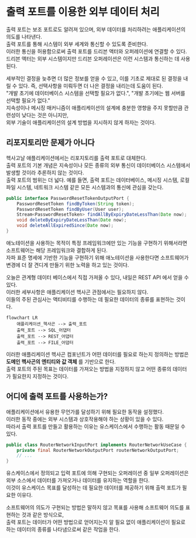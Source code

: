 # 출력 포트를 이용한 외부 데이터 처리

출력 포트는 보조 포트로도 알려져 있으며, 외부 데이터를 처리하려는 애플리케이션의 의도를 나타낸다.<br/>
출력 포트를 통해 시스템이 외부 세계와 통신할 수 있도록 준비한다.<br/>
이러한 통신을 허용함으로써 출력 포트를 드리븐 액터와 오퍼레이션에 연결할 수 있다.<br/>
드리븐 액터는 외부 시스템이지만 드리븐 오퍼레이션은 이런 시스템과 통신하는 데 사용된다.<br/>

세부적인 결정을 늦추면 더 많은 정보를 얻을 수 있고, 이를 기초로 제대로 된 결정을 내릴 수 있다. 즉, 선택사항을 미뤄두면 더 나은 결정을 내리는데 도움이 된다.<br/>
"개발 초기에 데이터베이스 시스템을 선택할 필요가 없다.", "개발 초기에는 웹 서버를 선택할 필요가 없다."<br/>
지속성이나 메시징 매커니즘이 애플리케이션의 설계에 충분한 영향을 주지 못할만큼 관련성이 낮다는 것은 아니지만,<br/>
외부 기술이 애플리케이션의 설계 방법을 지시하지 않게 하자는 것이다.<br/>

## 리포지토리만 문제가 아니다

헥사고날 애플리케이션에서는 리포지토리를 출력 포트로 대체한다.<br/>
출력 포트의 기본 개념은 지속성이나 모든 종류의 외부 통신이 데이터베이스 시스템에서 발생할 것이라 추론하지 않는 것이다.<br/>
출력 포트의 범위는 더 넓다. 예를 들면, 출력 포트는 데이터베이스, 메시징 시스템, 로컬 파일 시스템, 네트워크 시스템 같은 모든 시스템과의 통신에 관심을 갖는다.<br/>

```java
public interface PasswordResetTokenOutputPort {
    PasswordResetToken findByToken(String token);
    PasswordResetToken findByUser(User user);
    Stream<PasswordResetToken> findAllByExpiryDateLessThan(Date now);
    void deleteByExpiryDateLessThan(Date now);
    void deleteAllExpiredSince(Date now);
}
```

애노테이션을 사용하는 목적이 특정 프레임워크에만 있는 기능을 구현하기 위해서라면 소프트웨어는 해당 프레임워크와 결합하게 된다.<br/>
자파 표준 명세에 기반한 기능을 구현하기 위해 애노테이션을 사용한다면 소프트웨어가 변경에 더 잘 견디게 만들기 위한 노력을 하고 있는 것이다.<br/>

오늘은 관계형 데이터 베이스에서 직접 가져올 수 있다, 내일은 REST API 에서 얻을 수 있다.<br/>
이러한 세부사항은 애플리케이션 헥사곤 관점에서는 필요하지 않다.<br/>
이들의 주된 관심사는 액티비티를 수행하는 데 필요한 데이터의 종류를 표현하는 것이다.<br/>

```mermaid
flowchart LR
    애플리케이션_헥사곤 --> 출력_포트
    출력_포트 --> SQL_어댑터
    출력_포트 --> REST_어댑터
    출력_포트 --> FILE_어댑터
```

이러한 애플리케이션 헥사곤 컴포넌트가 어떤 데이터를 필요로 하는지 정의하는 방법은<br/>
**도메인 헥사곤의 엔티티와 값 객체** 를 기반으로 한다.<br/>
출력 포트의 주된 목표는 데이터를 가져오는 방법을 지정하지 않고 어떤 종류의 데이터가 필요한지 지정하는 것이다.<br/>

## 어디에 출력 포트를 사용하는가?

애플리케이션에서 유용한 무언가를 달성하기 위해 필요한 동작을 설정했다.<br/>
이러한 동작 중에는 외부 시스템과 상호작용해야 하는 상황이 있을 수 있다.<br/>
따라서 출력 포트를 만들고 활용하는 이유는 유스케이스에서 수행하는 활동 때문일 수 있다.<br/>

```java
public class RouterNetworkInputPort implements RouterNetworkUseCase {
    private final RouterNetworkOutputPort routerNetworkOutputPort;
    // ...
}
```

유스케이스에서 정의되고 입력 포트에 의해 구현되는 오퍼레이션 중 일부 오퍼레이션은 외부 소스에서 데이터를 가져오거나 데이터를 유지하는 역할을 한다.<br/>
이것이 유스케이스 목표를 달성하는 데 필요한 데이터를 제공하기 위해 출력 포트가 필요한 이유다.<br/>

소프트웨어의 의도가 구현되는 방법은 말하지 않고 목표를 사용해 소프트웨어 의도를 표현하는 것과 같은 방식으로,<br/>
출력 포트는 데이터가 어떤 방법으로 얻어지는지 알 필요 없이 애플리케이션이 필요로 하는 데이터의 종류를 나타냄으로써 같은 작업을 한다.<br/>